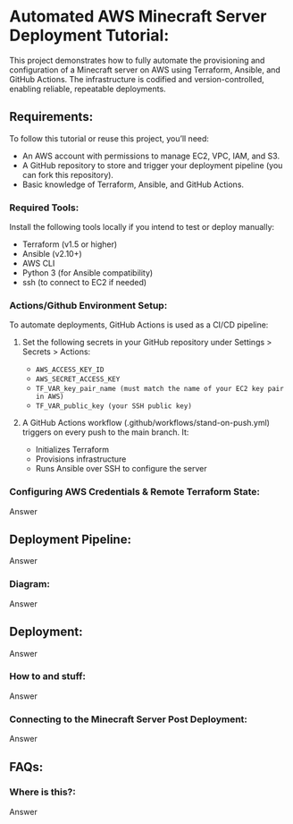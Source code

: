 # Automated AWS Minecraft Server Deployment Tutorial:
This project demonstrates how to fully automate the provisioning and configuration of a Minecraft server on AWS using Terraform, Ansible, and GitHub Actions. The infrastructure is codified and version-controlled, enabling reliable, repeatable deployments.

## Requirements:
To follow this tutorial or reuse this project, you’ll need:

* An AWS account with permissions to manage EC2, VPC, IAM, and S3.
* A GitHub repository to store and trigger your deployment pipeline (you can fork this repository).
* Basic knowledge of Terraform, Ansible, and GitHub Actions.

### Required Tools:
Install the following tools locally if you intend to test or deploy manually:

* Terraform (v1.5 or higher)
* Ansible (v2.10+)
* AWS CLI
* Python 3 (for Ansible compatibility)
* ssh (to connect to EC2 if needed)

### Actions/Github Environment Setup:
To automate deployments, GitHub Actions is used as a CI/CD pipeline:

1. Set the following secrets in your GitHub repository under Settings > Secrets > Actions:

    * `AWS_ACCESS_KEY_ID`
    * `AWS_SECRET_ACCESS_KEY`
    * `TF_VAR_key_pair_name (must match the name of your EC2 key pair in AWS)`
    * `TF_VAR_public_key (your SSH public key)`

2. A GitHub Actions workflow (.github/workflows/stand-on-push.yml) triggers on every push to the main branch. It:

    * Initializes Terraform
    * Provisions infrastructure
    * Runs Ansible over SSH to configure the server

### Configuring AWS Credentials & Remote Terraform State:
Answer

## Deployment Pipeline:
Answer

### Diagram:
Answer

## Deployment:
Answer

### How to and stuff:
Answer

### Connecting to the Minecraft Server Post Deployment:
Answer

## FAQs:

### Where is this?:
Answer
